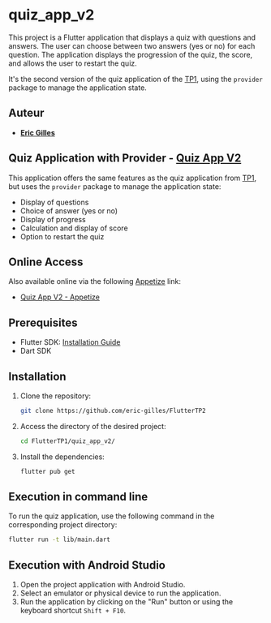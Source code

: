 # quiz_app_v2

This project is a Flutter application that displays a quiz with questions and answers. The user can choose between two answers (yes or no) for each question. The application displays the progression of the quiz, the score, and allows the user to restart the quiz.

It's the second version of the quiz application of the [TP1](https://github.com/eric-gilles/FlutterTP1/quizz_app), using the `provider` package to manage the application state.

## Auteur 
- **[Eric Gilles](https://github.com/eric-gilles)**

## Quiz Application with Provider - [Quiz App V2](https://github.com/eric-gilles/FlutterTP2/quizz_app_v2)
This application offers the same features as the quiz application from [TP1](https://github.com/eric-gilles/FlutterTP1/quizz_app), but uses the `provider` package to manage the application state:
- Display of questions
- Choice of answer (yes or no)
- Display of progress
- Calculation and display of score
- Option to restart the quiz


## Online Access

Also available online via the following [Appetize](https://appetize.io/) link:

- [Quiz App V2 - Appetize](https://appetize.io/app/7zjz2z7)


## Prerequisites

- Flutter SDK: [Installation Guide](https://flutter.dev/docs/get-started/install)
- Dart SDK

## Installation

1. Clone the repository:
    ```bash
    git clone https://github.com/eric-gilles/FlutterTP2
    ```

2. Access the directory of the desired project:
    ```bash
    cd FlutterTP1/quiz_app_v2/
    ```
3. Install the dependencies:
    ```bash
    flutter pub get
    ```
## Execution in command line

To run the quiz application, use the following command in the corresponding project directory:

```bash
flutter run -t lib/main.dart
```

## Execution with Android Studio

1. Open the project application with Android Studio.
2. Select an emulator or physical device to run the application.
2. Run the application by clicking on the "Run" button or using the keyboard shortcut `Shift + F10`.
